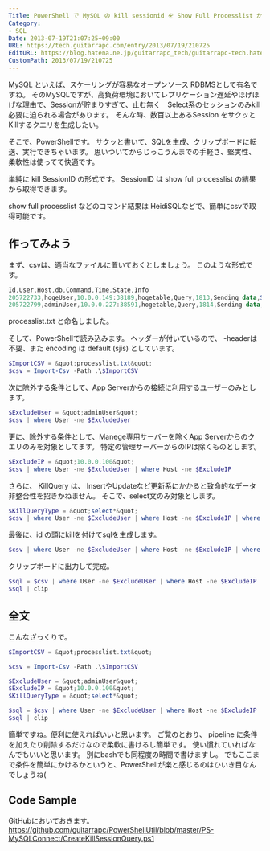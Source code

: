 ```yaml
---
Title: PowerShell で MySQL の kill sessionid を Show Full Processlist から生成してみる
Category:
- SQL
Date: 2013-07-19T21:07:25+09:00
URL: https://tech.guitarrapc.com/entry/2013/07/19/210725
EditURL: https://blog.hatena.ne.jp/guitarrapc_tech/guitarrapc-tech.hatenablog.com/atom/entry/11696248318757675827
CustomPath: 2013/07/19/210725
---
```


MySQL といえば、スケーリングが容易なオープンソース RDBMSとして有名ですね。
そのMySQLですが、高負荷環境においてレプリケーション遅延やほげほげな理由で、Sessionが貯まりすぎて、止む無く　Select系のセッションのみkill必要に迫られる場合があります。
そんな時、数百以上あるSession をサクッとKillするクエリを生成したい。

そこで、PowerShellです。
サクッと書いて、SQLを生成、クリップボードに転送、実行できちゃいます。
思いついてからじっこうんまでの手軽さ、堅実性、柔軟性は使ってて快適です。

単純に kill SessionID の形式です。
SessionID は show full processlist の結果から取得できます。

show full processlist などのコマンド結果は HeidiSQLなどで、簡単にcsvで取得可能です。

## 作ってみよう
まず、csvは、適当なファイルに置いておくとしましょう。
このような形式です。

```ps1
Id,User,Host,db,Command,Time,State,Info
205722733,hogeUser,10.0.0.149:38189,hogetable,Query,1813,Sending data,SELECT `id` FROM `hogetable` AS `hoge` WHERE `login` = '2013-07-03 23:59:59',15
205722799,adminUser,10.0.0.227:38591,hogetable,Query,1814,Sending data,SELECT `id` FROM `hogetable` AS `hoge` WHERE `login` = '2013-07-03 23:59:59',15
```


processlist.txt と命名しました。

そして、PowerShellで読み込みます。
ヘッダーが付いているので、 -headerは不要、また encoding は default (sjis) としています。

```ps1
$ImportCSV = &quot;processlist.txt&quot;
$csv = Import-Csv -Path .\$ImportCSV
```


次に除外する条件として、App Serverからの接続に利用するユーザーのみとします。

```ps1
$ExcludeUser = &quot;adminUser&quot;
$csv | where User -ne $ExcludeUser
```


更に、除外する条件として、Manege専用サーバーを除くApp Serverからのクエリのみを対象としてます。
特定の管理サーバーからのIPは除くものとします。

```ps1
$ExcludeIP = &quot;10.0.0.100&quot;
$csv | where User -ne $ExcludeUser | where Host -ne $ExcludeIP
```


さらに、 KillQuery は、 InsertやUpdateなど更新系にかかると致命的なデータ非整合性を招きかねません。
そこで、select文のみ対象とします。

```ps1
$KillQueryType = &quot;select*&quot;
$csv | where User -ne $ExcludeUser | where Host -ne $ExcludeIP | where Info -like $KillQueryType
```


最後に、id の頭にkillを付けてsqlを生成します。

```ps1
$csv | where User -ne $ExcludeUser | where Host -ne $ExcludeIP | where Info -like $KillQueryType | %{&quot;kill &quot; + $_.id + &quot;;&quot;}
```


クリップボードに出力して完成。

```ps1
$sql = $csv | where User -ne $ExcludeUser | where Host -ne $ExcludeIP | where Info -like $KillQueryType | %{&quot;kill &quot; + $_.id + &quot;;&quot;}
$sql | clip
```


## 全文
こんなざっくりで。

```ps1
$ImportCSV = &quot;processlist.txt&quot;

$csv = Import-Csv -Path .\$ImportCSV

$ExcludeUser = &quot;adminUser&quot;
$ExcludeIP = &quot;10.0.0.100&quot;
$KillQueryType = &quot;select*&quot;

$sql = $csv | where User -ne $ExcludeUser | where Host -ne $ExcludeIP | where Info -like $KillQueryType | %{&quot;kill &quot; + $_.id + &quot;;&quot;}
$sql | clip
```


簡単ですね。便利に使えればいいと思います。
ご覧のとおり、 pipeline に条件を加えたり削除するだけなので柔軟に書けるし簡単です。
使い慣れていればなんでもいいと思います。
別にbashでも同程度の時間で書けますし。
でもここまで条件を簡単にかけるかというと、PowerShellが楽と感じるのはひいき目なんでしょうね(

## Code Sample
GitHubにおいておきます。
https://github.com/guitarrapc/PowerShellUtil/blob/master/PS-MySQLConnect/CreateKillSessionQuery.ps1
